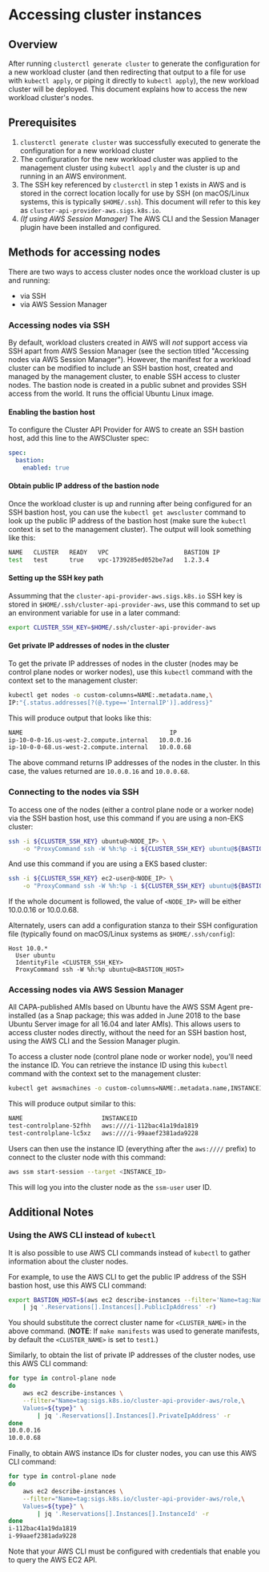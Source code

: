 # Accessing cluster instances

## Overview

After running `clusterctl generate cluster` to generate the configuration for a new workload cluster (and then redirecting that output to a file for use with `kubectl apply`, or piping it directly to `kubectl apply`), the new workload cluster will be deployed. This document explains how to access the new workload cluster's nodes.

## Prerequisites

1. `clusterctl generate cluster` was successfully executed to generate the configuration for a new workload cluster
2. The configuration for the new workload cluster was applied to the management cluster using `kubectl apply` and the cluster is up and running in an AWS environment.
3. The SSH key referenced by `clusterctl` in step 1 exists in AWS and is stored in the correct location locally for use by SSH (on macOS/Linux systems, this is typically `$HOME/.ssh`). This document will refer to this key as `cluster-api-provider-aws.sigs.k8s.io`.
4. _(If using AWS Session Manager)_ The AWS CLI and the Session Manager plugin have been installed and configured.

## Methods for accessing nodes

There are two ways to access cluster nodes once the workload cluster is up and running:

* via SSH
* via AWS Session Manager

### Accessing nodes via SSH

By default, workload clusters created in AWS will _not_ support access via SSH apart from AWS Session Manager (see the section titled "Accessing nodes via AWS Session Manager"). However, the manifest for a workload cluster can be modified to include an SSH bastion host, created and managed by the management cluster, to enable SSH access to cluster nodes. The bastion node is created in a public subnet and provides SSH access from the world. It runs the official Ubuntu Linux image.

#### Enabling the bastion host

To configure the Cluster API Provider for AWS to create an SSH bastion host, add this line to the AWSCluster spec:

```yaml
spec:
  bastion:
    enabled: true
```

#### Obtain public IP address of the bastion node

Once the workload cluster is up and running after being configured for an SSH bastion host, you can use the `kubectl get awscluster` command to look up the public IP address of the bastion host (make sure the `kubectl` context is set to the management cluster). The output will look something like this:

```bash
NAME   CLUSTER   READY   VPC                     BASTION IP
test   test      true    vpc-1739285ed052be7ad   1.2.3.4
```

#### Setting up the SSH key path

Assumming that the `cluster-api-provider-aws.sigs.k8s.io` SSH key is stored in
`$HOME/.ssh/cluster-api-provider-aws`, use this command to set up an environment variable for use in a later command:

```bash
export CLUSTER_SSH_KEY=$HOME/.ssh/cluster-api-provider-aws
```

#### Get private IP addresses of nodes in the cluster

To get the private IP addresses of nodes in the cluster (nodes may be control plane nodes or worker nodes), use this `kubectl` command with the context set to the management cluster:

```bash
kubectl get nodes -o custom-columns=NAME:.metadata.name,\
IP:"{.status.addresses[?(@.type=='InternalIP')].address}"
```

This will produce output that looks like this:

```bash
NAME                                         IP
ip-10-0-0-16.us-west-2.compute.internal   10.0.0.16
ip-10-0-0-68.us-west-2.compute.internal   10.0.0.68
```

The above command returns IP addresses of the nodes in the cluster. In this
case, the values returned are `10.0.0.16` and `10.0.0.68`.

### Connecting to the nodes via SSH

To access one of the nodes (either a control plane node or a worker node) via the SSH bastion host, use this command if you are using a non-EKS cluster:

```bash
ssh -i ${CLUSTER_SSH_KEY} ubuntu@<NODE_IP> \
	-o "ProxyCommand ssh -W %h:%p -i ${CLUSTER_SSH_KEY} ubuntu@${BASTION_HOST}"
```

And use this command if you are using a EKS based cluster:

```bash
ssh -i ${CLUSTER_SSH_KEY} ec2-user@<NODE_IP> \
	-o "ProxyCommand ssh -W %h:%p -i ${CLUSTER_SSH_KEY} ubuntu@${BASTION_HOST}"
```


If the whole document is followed, the value of `<NODE_IP>` will be either
10.0.0.16 or 10.0.0.68.

Alternately, users can add a configuration stanza to their SSH configuration file (typically found on macOS/Linux systems as `$HOME/.ssh/config`):

```text
Host 10.0.*
  User ubuntu
  IdentityFile <CLUSTER_SSH_KEY>
  ProxyCommand ssh -W %h:%p ubuntu@<BASTION_HOST>
```

### Accessing nodes via AWS Session Manager

All CAPA-published AMIs based on Ubuntu have the AWS SSM Agent pre-installed (as a Snap package; this was added in June 2018 to the base Ubuntu Server image for all 16.04 and later AMIs). This allows users to access cluster nodes directly, without the need for an SSH bastion host, using the AWS CLI and the Session Manager plugin.

To access a cluster node (control plane node or worker node), you'll need the instance ID. You can retrieve the instance ID using this `kubectl` command with the context set to the management cluster:

```bash
kubectl get awsmachines -o custom-columns=NAME:.metadata.name,INSTANCEID:.spec.providerID
```

This will produce output similar to this:

```bash
NAME                      INSTANCEID
test-controlplane-52fhh   aws:////i-112bac41a19da1819
test-controlplane-lc5xz   aws:////i-99aaef2381ada9228
```

Users can then use the instance ID (everything after the `aws:////` prefix) to connect to the cluster node with this command:

```bash
aws ssm start-session --target <INSTANCE_ID>
```

This will log you into the cluster node as the `ssm-user` user ID.

## Additional Notes

### Using the AWS CLI instead of `kubectl`

It is also possible to use AWS CLI commands instead of `kubectl` to gather information about the cluster nodes.

For example, to use the AWS CLI to get the public IP address of the SSH bastion host, use this AWS CLI command:

```bash
export BASTION_HOST=$(aws ec2 describe-instances --filter='Name=tag:Name,Values=<CLUSTER_NAME>-bastion' \
	| jq '.Reservations[].Instances[].PublicIpAddress' -r)
```

You should substitute the correct cluster name for `<CLUSTER_NAME>` in the above command. (**NOTE**: If `make manifests` was used to generate manifests, by default the `<CLUSTER_NAME>` is set to `test1`.)

Similarly, to obtain the list of private IP addresses of the cluster nodes, use this AWS CLI command:

```bash
for type in control-plane node
do
	aws ec2 describe-instances \
    --filter="Name=tag:sigs.k8s.io/cluster-api-provider-aws/role,\
    Values=${type}" \
		| jq '.Reservations[].Instances[].PrivateIpAddress' -r
done
10.0.0.16
10.0.0.68
```

Finally, to obtain AWS instance IDs for cluster nodes, you can use this AWS CLI command:

```bash
for type in control-plane node
do
	aws ec2 describe-instances \
    --filter="Name=tag:sigs.k8s.io/cluster-api-provider-aws/role,\
    Values=${type}" \
		| jq '.Reservations[].Instances[].InstanceId' -r
done
i-112bac41a19da1819
i-99aaef2381ada9228
```

Note that your AWS CLI must be configured with credentials that enable you to query the AWS EC2 API.
